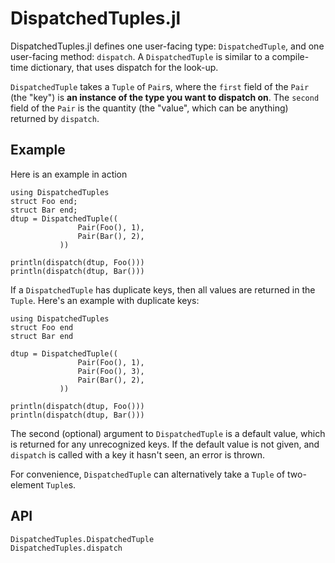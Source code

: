 # DispatchedTuples.jl

DispatchedTuples.jl defines one user-facing type: `DispatchedTuple`, and one user-facing method: `dispatch`. A `DispatchedTuple` is similar to a compile-time dictionary, that uses dispatch for the look-up.

`DispatchedTuple` takes a `Tuple` of `Pair`s, where the `first` field of the `Pair` (the "key") is **an instance of the type you want to dispatch on**. The `second` field of the `Pair` is the quantity (the "value", which can be anything) returned by `dispatch`.

## Example

Here is an example in action

```@example
using DispatchedTuples
struct Foo end;
struct Bar end;
dtup = DispatchedTuple((
               Pair(Foo(), 1),
               Pair(Bar(), 2),
           ))

println(dispatch(dtup, Foo()))
println(dispatch(dtup, Bar()))
```

If a `DispatchedTuple` has duplicate keys, then all values are returned in the `Tuple`. Here's an example with duplicate keys:

```@example
using DispatchedTuples
struct Foo end
struct Bar end

dtup = DispatchedTuple((
               Pair(Foo(), 1),
               Pair(Foo(), 3),
               Pair(Bar(), 2),
           ))

println(dispatch(dtup, Foo()))
println(dispatch(dtup, Bar()))
```

The second (optional) argument to `DispatchedTuple` is a default value, which is returned for any unrecognized keys. If the default value is not given, and `dispatch` is called with a key it hasn't seen, an error is thrown.

For convenience, `DispatchedTuple` can alternatively take a `Tuple` of two-element `Tuple`s.

## API

```@docs
DispatchedTuples.DispatchedTuple
DispatchedTuples.dispatch
```
